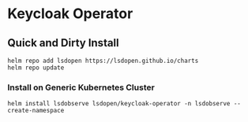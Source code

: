 # Keycloak Operator

## Quick and Dirty Install

```
helm repo add lsdopen https://lsdopen.github.io/charts
helm repo update
```

### Install on Generic Kubernetes Cluster

```
helm install lsdobserve lsdopen/keycloak-operator -n lsdobserve --create-namespace
```

